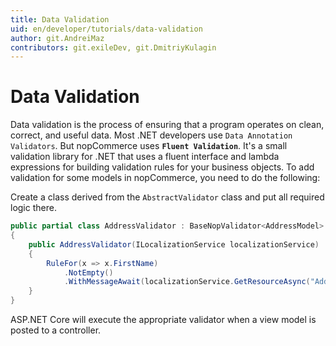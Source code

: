 ```yaml
---
title: Data Validation
uid: en/developer/tutorials/data-validation
author: git.AndreiMaz
contributors: git.exileDev, git.DmitriyKulagin
---
```


# Data Validation

Data validation is the process of ensuring that a program operates on clean, correct, and useful data. Most .NET developers use `Data Annotation Validators`. But nopCommerce uses **`Fluent Validation`**. It's a small validation library for .NET that uses a fluent interface and lambda expressions for building validation rules for your business objects. To add validation for some models in nopCommerce, you need to do the following:

Create a class derived from the `AbstractValidator` class and put all required logic there.

```csharp
public partial class AddressValidator : BaseNopValidator<AddressModel>
{
    public AddressValidator(ILocalizationService localizationService)
    {
        RuleFor(x => x.FirstName)
            .NotEmpty()
            .WithMessageAwait(localizationService.GetResourceAsync("AddressFields.FirstName.Required"));            
    }
}
```

ASP.NET Core will execute the appropriate validator when a view model is posted to a controller.
